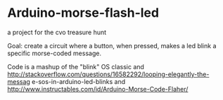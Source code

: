 Arduino-morse-flash-led
=======================

a project for the cvo treasure hunt

Goal: create a circuit where a button, when pressed, makes a led blink a specific morse-coded message. 

Code is a mashup of the "blink" OS classic and
http://stackoverflow.com/questions/16582292/looping-elegantly-the-messag
e-sos-in-arduino-led-blinks and
http://www.instructables.com/id/Arduino-Morse-Code-Flaher/
